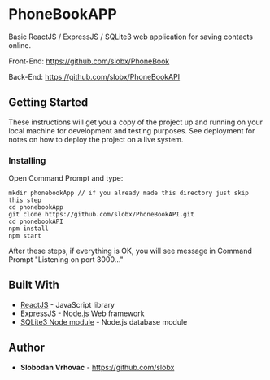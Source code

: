 # PhoneBookAPP

Basic ReactJS / ExpressJS / SQLite3 web application for saving contacts online.

Front-End: https://github.com/slobx/PhoneBook

Back-End: https://github.com/slobx/PhoneBookAPI


## Getting Started

These instructions will get you a copy of the project up and running on your local machine for development and testing purposes. See deployment for notes on how to deploy the project on a live system.



### Installing

Open Command Prompt and type:
```
mkdir phonebookApp // if you already made this directory just skip this step
cd phonebookApp
git clone https://github.com/slobx/PhoneBookAPI.git
cd phonebookAPI
npm install
npm start

```

After these steps, if everything is OK, you will see message in Command Prompt "Listening on port 3000..."

## Built With

* [ReactJS](https://reactjs.org/) - JavaScript library
* [ExpressJS](https://expressjs.com/) - Node.js Web framework
* [SQLite3 Node module](https://www.npmjs.com/package/sqlite3) - Node.js database module


## Author

* **Slobodan Vrhovac** - https://github.com/slobx